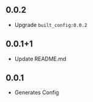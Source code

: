 ## 0.0.2

- Upgrade `built_config:0.0.2`

## 0.0.1+1

- Update README.md

## 0.0.1

- Generates Config 
